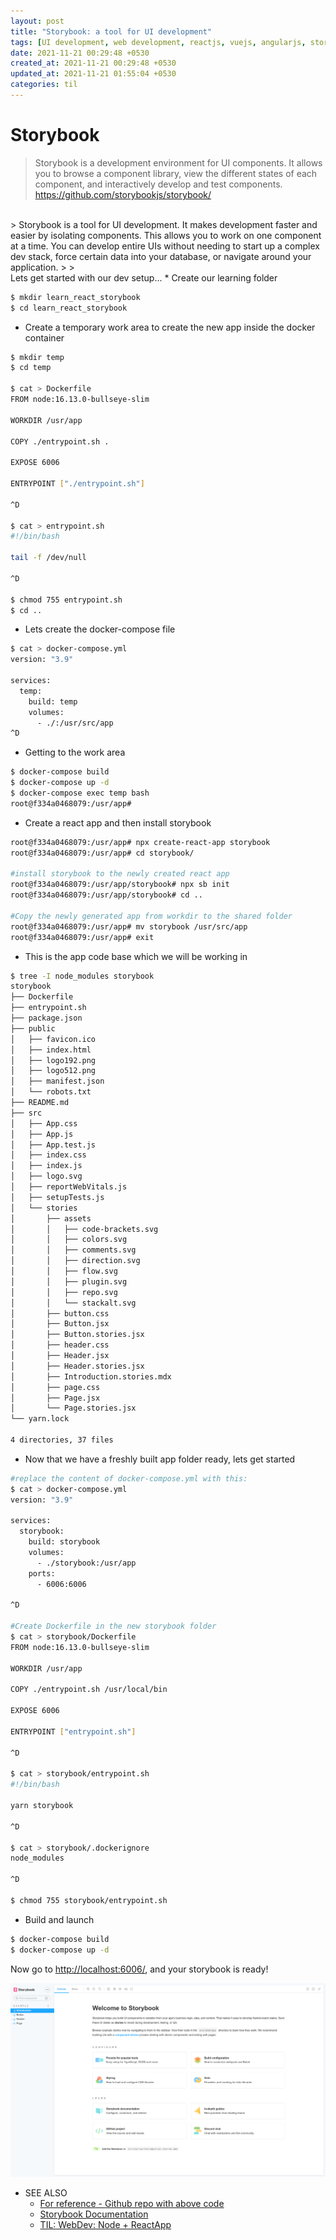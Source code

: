 ```yaml
---
layout: post
title: "Storybook: a tool for UI development"
tags: [UI development, web development, reactjs, vuejs, angularjs, storybookjs, componentdriven]
date: 2021-11-21 00:29:48 +0530
created_at: 2021-11-21 00:29:48 +0530
updated_at: 2021-11-21 01:55:04 +0530
categories: til
---
```


Storybook
===
> Storybook is a development environment for UI components. It allows you to browse a component library, view the different states of each component, and interactively develop and test components.
> <https://github.com/storybookjs/storybook/>

<br />
> Storybook is a tool for UI development. It makes development faster and easier by isolating components. This allows you to work on one component at a time. You can develop entire UIs without needing to start up a complex dev stack, force certain data into your database, or navigate around your application.
>
> <https://storybook.js.org/docs/react/get-started/introduction>


<br/>
Lets get started with our dev setup...
* Create our learning folder

```bash
$ mkdir learn_react_storybook
$ cd learn_react_storybook
```

* Create a temporary work area to create the new app inside the docker container

```bash
$ mkdir temp
$ cd temp

$ cat > Dockerfile
FROM node:16.13.0-bullseye-slim

WORKDIR /usr/app

COPY ./entrypoint.sh .

EXPOSE 6006

ENTRYPOINT ["./entrypoint.sh"]

^D

$ cat > entrypoint.sh
#!/bin/bash

tail -f /dev/null

^D

$ chmod 755 entrypoint.sh
$ cd ..
```

* Lets create the docker-compose file

```bash
$ cat > docker-compose.yml
version: "3.9"

services:
  temp:
    build: temp
    volumes:
      - ./:/usr/src/app
^D
```

* Getting to the work area

```bash
$ docker-compose build
$ docker-compose up -d
$ docker-compose exec temp bash
root@f334a0468079:/usr/app#
```

* Create a react app and then install storybook

```bash
root@f334a0468079:/usr/app# npx create-react-app storybook
root@f334a0468079:/usr/app# cd storybook/

#install storybook to the newly created react app
root@f334a0468079:/usr/app/storybook# npx sb init
root@f334a0468079:/usr/app/storybook# cd ..

#Copy the newly generated app from workdir to the shared folder
root@f334a0468079:/usr/app# mv storybook /usr/src/app
root@f334a0468079:/usr/app# exit
```

* This is the app code base which we will be working in

```bash
$ tree -I node_modules storybook
storybook
├── Dockerfile
├── entrypoint.sh
├── package.json
├── public
│   ├── favicon.ico
│   ├── index.html
│   ├── logo192.png
│   ├── logo512.png
│   ├── manifest.json
│   └── robots.txt
├── README.md
├── src
│   ├── App.css
│   ├── App.js
│   ├── App.test.js
│   ├── index.css
│   ├── index.js
│   ├── logo.svg
│   ├── reportWebVitals.js
│   ├── setupTests.js
│   └── stories
│       ├── assets
│       │   ├── code-brackets.svg
│       │   ├── colors.svg
│       │   ├── comments.svg
│       │   ├── direction.svg
│       │   ├── flow.svg
│       │   ├── plugin.svg
│       │   ├── repo.svg
│       │   └── stackalt.svg
│       ├── button.css
│       ├── Button.jsx
│       ├── Button.stories.jsx
│       ├── header.css
│       ├── Header.jsx
│       ├── Header.stories.jsx
│       ├── Introduction.stories.mdx
│       ├── page.css
│       ├── Page.jsx
│       └── Page.stories.jsx
└── yarn.lock

4 directories, 37 files

```
* Now that we have a freshly built app folder ready, lets get started

```bash
#replace the content of docker-compose.yml with this:
$ cat > docker-compose.yml
version: "3.9"

services:
  storybook:
    build: storybook
    volumes:
      - ./storybook:/usr/app
    ports:
      - 6006:6006

^D

#Create Dockerfile in the new storybook folder
$ cat > storybook/Dockerfile
FROM node:16.13.0-bullseye-slim

WORKDIR /usr/app

COPY ./entrypoint.sh /usr/local/bin

EXPOSE 6006

ENTRYPOINT ["entrypoint.sh"]

^D

$ cat > storybook/entrypoint.sh
#!/bin/bash

yarn storybook

^D

$ cat > storybook/.dockerignore
node_modules

^D

$ chmod 755 storybook/entrypoint.sh

```

* Build and launch

```bash
$ docker-compose build
$ docker-compose up -d

```
Now go to <http://localhost:6006/>, and your storybook is ready!

![My fresh new storybook](/assets/2021-11-21-storybook-intro-and-setup.png)


* SEE ALSO
  * [For reference - Github repo with above code](https://github.com/technopreneurG/learn_node_reactapp)
  * [Storybook Documentation](https://storybook.js.org/docs/angular/get-started/install)
  * [TIL: WebDev: Node + ReactApp](/til/2020/01/11/node_reactapp.html)
